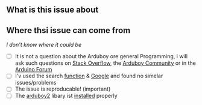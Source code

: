 <!-- before you open an new isue, ples read the lines below fully -->

## What is this issue about
<!-- Please provide a description what this issue is about, be in detail-->
  

## Where thsi issue can come from
<!-- If you have a idea where this issue can be from, and if you fixed it by youself plese provide -->
_I don't know where it could be_

<!-- Only submit if you can check all the checkboxes below (replace the space in the [] with a "x")! -->
- [ ] It is not a question about the Arduboy ore general Programming, i will ask such questions on [Stack Overflow](https://stackoverflow.com/questions/tagged/arduino), the [Arduboy Community](https://community.arduboy.com/) or in the [Arduino Forum](https://forum.arduino.cc/index.php?board=4.0)
- [ ] I'v used the search [function](https://github.com/cripiLP/just-a-game/issues) & [Google](https://google.com) and found no simelar issues/problems
- [ ] The issue is reproducable! (important)
- [ ] The [arduboy2](https://community.arduboy.com/t/arduboy-2-my-ultimate-hardware-wishlist/282?page=2) libary ist [installed](https://community.arduboy.com/t/quick-start-guide/2790) properly
